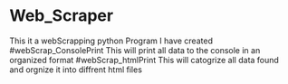 # Web_Scraper
This it a webScrapping python Program I have created
#webScrap_ConsolePrint
This will print all data to the console in an organized format
#webScrap_htmlPrint
This will catogrize all data found and orgnize it into diffrent html files 
